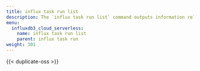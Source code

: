 ```yaml
---
title: influx task run list
description: The `influx task run list` command outputs information related to runs of a task.
menu:
  influxdb3_cloud_serverless:
    name: influx task run list
    parent: influx task run
weight: 301
---
```


{{< duplicate-oss >}}
